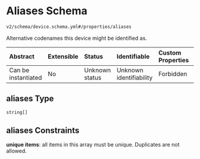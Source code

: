 # Aliases Schema

```txt
v2/schema/device.schema.yml#/properties/aliases
```

Alternative codenames this device might be identified as.

| Abstract            | Extensible | Status         | Identifiable            | Custom Properties | Additional Properties | Access Restrictions | Defined In                                                          |
| :------------------ | :--------- | :------------- | :---------------------- | :---------------- | :-------------------- | :------------------ | :------------------------------------------------------------------ |
| Can be instantiated | No         | Unknown status | Unknown identifiability | Forbidden         | Allowed               | none                | [device.schema.json*](../device.schema.json "open original schema") |

## aliases Type

`string[]`

## aliases Constraints

**unique items**: all items in this array must be unique. Duplicates are not allowed.
